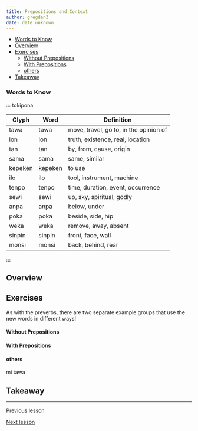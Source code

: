 ```yaml
---
title: Prepositions and Context
author: gregdan3
date: date unknown
---
```



<!-- toc -->

  - [Words to Know](#words-to-know)
- [Overview](#overview)
- [Exercises](#exercises)
    - [Without Prepositions](#without-prepositions)
    - [With Prepositions](#with-prepositions)
    - [others](#others)
- [Takeaway](#takeaway)

<!-- tocstop -->

### Words to Know

::: tokipona

| Glyph   | Word    | Definition                             |
| ------- | ------- | -------------------------------------- |
| tawa    | tawa    | move, travel, go to, in the opinion of |
| lon     | lon     | truth, existence, real, location       |
| tan     | tan     | by, from, cause, origin                |
| sama    | sama    | same, similar                          |
| kepeken | kepeken | to use                                 |
| ilo     | ilo     | tool, instrument, machine              |
| tenpo   | tenpo   | time, duration, event, occurrence      |
| sewi    | sewi    | up, sky, spiritual, godly              |
| anpa    | anpa    | below, under                           |
| poka    | poka    | beside, side, hip                      |
| weka    | weka    | remove, away, absent                   |
| sinpin  | sinpin  | front, face, wall                      |
| monsi   | monsi   | back, behind, rear                     |

:::

## Overview

## Exercises

As with the preverbs, there are two separate example groups that use the new words in different ways!

#### Without Prepositions

#### With Prepositions

#### others

mi tawa

## Takeaway

---

[Previous lesson](./o.html)

[Next lesson](./la.html)



